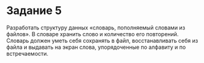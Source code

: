 # Задание 5
Разработать структуру данных «словарь, пополняемый словами из файлов». В словаре хранить слово и количество его повторений. Словарь должен уметь себя сохранять в файл, восстанавливать себя из файла и выдавать на экран слова, упорядоченные по алфавиту и по встречаемости.
